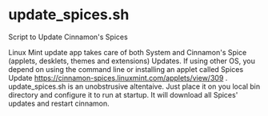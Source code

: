 # update_spices.sh
Script to Update Cinnamon's Spices

Linux Mint update app takes care of both System and Cinnamon's Spice (applets, desklets, themes and extensions) Updates. If using other OS, you depend on using the command line or installing an applet called Spices Update https://cinnamon-spices.linuxmint.com/applets/view/309 . update_spices.sh is an unobstrusive altentaive. Just place it on you local bin directory and configure it to run at startup. It will download all Spices' updates and restart cinnamon.
